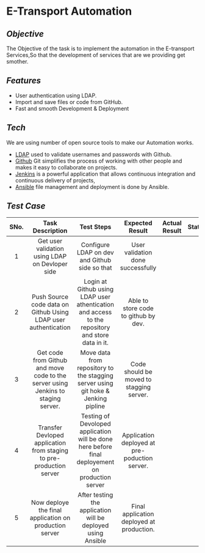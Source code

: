# E-Transport Automation
## _Objective_
The Objective of the task is to implement the automation in the E-transport Services,So that the development of services that are we providing get smother.

## _Features_

- User authentication using LDAP.
- Import and save files or code from GitHub.
- Fast and smooth Development & Deployment



## _Tech_

We are using number of open source tools to make our Automation works.
- [LDAP] used to validate usernames and passwords with Github.
- [Github] Git simplifies the process of working with other people and makes it easy to collaborate on projects.
- [Jenkins] is a powerful application that allows continuous integration and continuous delivery of projects,
- [Ansible] file management and deployment is done by Ansible.



## _Test Case_

 |**SNo.** | **Task Description** |**Test Steps** | **Expected Result** | **Actual Result** | **Status** |
|:-----: | :-----: | :------: | :-----: | :-----: | :-----: |
|1|Get user validation using LDAP on Devloper side| Configure LDAP on dev and Github side so that |User validation done successfully|||
|2|Push Source code data on Github Using LDAP user authentication|Login at Github using LDAP user athentication and access to the repository and store data in it.|Able to store code to github by dev.|||
|3|Get code from Github and move code to the server using Jenkins to staging server.|Move data from repository to the stagging server using git hoke & Jenking pipline|Code should be moved to stagging server.|||
|4|Transfer Devloped application from staging to pre-production server|Testing of Devoloped application will be done here before final deployement on production server|Application deployed at pre-poduction server.|||
|5|Now deploye the final application on production server|After testing the application will be deployed using Ansible|Final application deployed at production.|||




   [LDAP]: <https://ldap.com/>
   [Github]: <https://github.com/>
   [Jenkins]: <https://www.jenkins.io/>
   [Ansible]: <https://www.ansible.com/>

